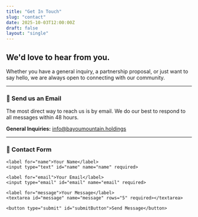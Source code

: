 ```yaml
---
title: "Get In Touch"
slug: "contact"
date: 2025-10-03T12:00:00Z
draft: false
layout: "single" 
---
```




## We'd love to hear from you.



Whether you have a general inquiry, a partnership proposal, or just want to say hello, we are always open to connecting with our community.



---



### 📧 Send us an Email



The most direct way to reach us is by email. We do our best to respond to all messages within 48 hours.



**General Inquiries:** [info@bayoumountain.holdings](mailto:info@bayoumountain.holdings)



---


### 📧 Contact Form

<form id="contactForm" class="contact-form">
    <p id="responseMessage" style="padding: 10px; border-radius: 4px; display: none;"></p>

    <label for="name">Your Name</label>
    <input type="text" id="name" name="name" required>

    <label for="email">Your Email</label>
    <input type="email" id="email" name="email" required>

    <label for="message">Your Message</label>
    <textarea id="message" name="message" rows="5" required></textarea>

    <button type="submit" id="submitButton">Send Message</button>
</form>

<script>
    document.addEventListener('DOMContentLoaded', () => {
    const form = document.getElementById('contactForm');
    if (!form) return;
    
    const submitBtn = document.getElementById('submitButton');
    const messageBox = document.getElementById('responseMessage');

    form.addEventListener('submit', async (e) => {
        e.preventDefault();
        
        // Prevent accidental multiple submissions
        submitBtn.disabled = true;
        submitBtn.textContent = 'Sending...';
        messageBox.style.display = 'none';

        try {
            // Send the form data to the Cloudflare Pages Function endpoint
            const response = await fetch('/api/contact', {
                method: 'POST',
                body: new FormData(form),
            });
            
            const responseText = await response.text();
            
            if (response.ok) {
                messageBox.style.display = 'block';
                messageBox.style.backgroundColor = '#d4edda'; // Light green
                messageBox.style.color = '#155724'; // Dark green
                messageBox.textContent = 'Thank you! Your message has been sent successfully.';
                form.reset(); // Clear the form on success
            } else {
                messageBox.style.display = 'block';
                messageBox.style.backgroundColor = '#f8d7da'; // Light red
                messageBox.style.color = '#721c24'; // Dark red
                messageBox.textContent = responseText || 'Submission failed. Please try again.';
            }
        } catch (error) {
            messageBox.style.display = 'block';
            messageBox.style.backgroundColor = '#f8d7da';
            messageBox.style.color = '#721c24';
            messageBox.textContent = 'An unexpected error occurred.';
            console.error(error);
        } finally {
            submitBtn.disabled = false;
            submitBtn.textContent = 'Send Message';
        }
    });
});
</script>


<!-- ### 📍 Other Details -->





